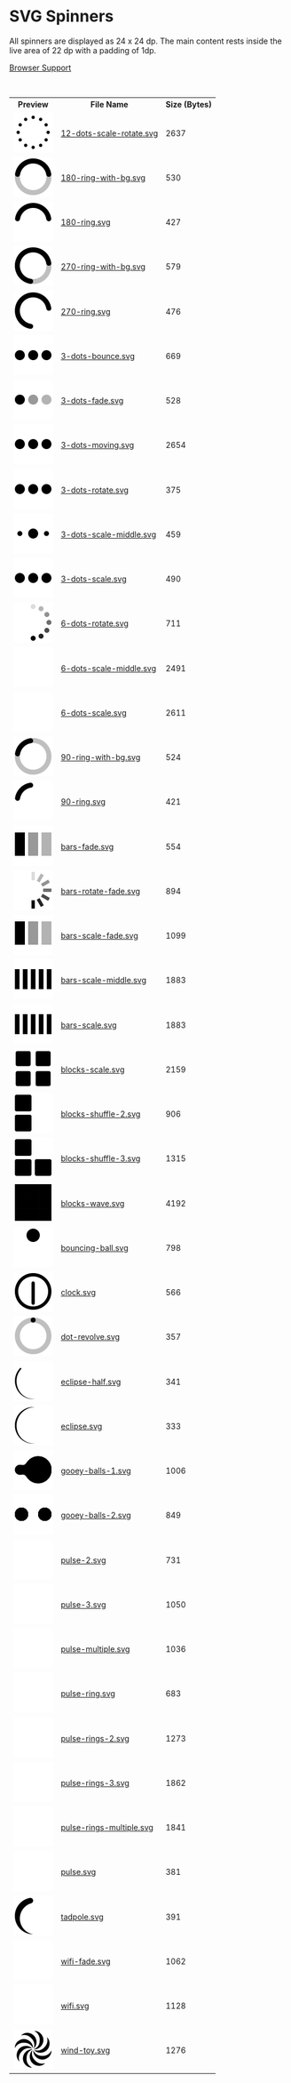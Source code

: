 # SVG Spinners

All spinners are displayed as 24 x 24 dp. The main content rests inside the live area of 22 dp with a padding of 1dp.

[Browser Support](https://caniuse.com/#feat=svg-smil)

<br>

<table><tr><th>Preview</th><th>File Name</th><th>Size (Bytes)</th></tr><tr><td><a href="https://github.com/buithaibinh/svg-spinners/blob/main/svg/12-dots-scale-rotate.svg"><picture><source media="(prefers-color-scheme: dark)" srcset="https://raw.githubusercontent.com/buithaibinh/svg-spinners/main/preview/12-dots-scale-rotate-white-36.svg"><img src="https://raw.githubusercontent.com/buithaibinh/svg-spinners/main/preview/12-dots-scale-rotate-black-36.svg"></picture></a></td><td><a href="https://github.com/buithaibinh/svg-spinners/blob/main/svg/12-dots-scale-rotate.svg">12-dots-scale-rotate.svg</a></td><td>2637</td></tr><tr><td><a href="https://github.com/buithaibinh/svg-spinners/blob/main/svg/180-ring-with-bg.svg"><picture><source media="(prefers-color-scheme: dark)" srcset="https://raw.githubusercontent.com/buithaibinh/svg-spinners/main/preview/180-ring-with-bg-white-36.svg"><img src="https://raw.githubusercontent.com/buithaibinh/svg-spinners/main/preview/180-ring-with-bg-black-36.svg"></picture></a></td><td><a href="https://github.com/buithaibinh/svg-spinners/blob/main/svg/180-ring-with-bg.svg">180-ring-with-bg.svg</a></td><td>530</td></tr><tr><td><a href="https://github.com/buithaibinh/svg-spinners/blob/main/svg/180-ring.svg"><picture><source media="(prefers-color-scheme: dark)" srcset="https://raw.githubusercontent.com/buithaibinh/svg-spinners/main/preview/180-ring-white-36.svg"><img src="https://raw.githubusercontent.com/buithaibinh/svg-spinners/main/preview/180-ring-black-36.svg"></picture></a></td><td><a href="https://github.com/buithaibinh/svg-spinners/blob/main/svg/180-ring.svg">180-ring.svg</a></td><td>427</td></tr><tr><td><a href="https://github.com/buithaibinh/svg-spinners/blob/main/svg/270-ring-with-bg.svg"><picture><source media="(prefers-color-scheme: dark)" srcset="https://raw.githubusercontent.com/buithaibinh/svg-spinners/main/preview/270-ring-with-bg-white-36.svg"><img src="https://raw.githubusercontent.com/buithaibinh/svg-spinners/main/preview/270-ring-with-bg-black-36.svg"></picture></a></td><td><a href="https://github.com/buithaibinh/svg-spinners/blob/main/svg/270-ring-with-bg.svg">270-ring-with-bg.svg</a></td><td>579</td></tr><tr><td><a href="https://github.com/buithaibinh/svg-spinners/blob/main/svg/270-ring.svg"><picture><source media="(prefers-color-scheme: dark)" srcset="https://raw.githubusercontent.com/buithaibinh/svg-spinners/main/preview/270-ring-white-36.svg"><img src="https://raw.githubusercontent.com/buithaibinh/svg-spinners/main/preview/270-ring-black-36.svg"></picture></a></td><td><a href="https://github.com/buithaibinh/svg-spinners/blob/main/svg/270-ring.svg">270-ring.svg</a></td><td>476</td></tr><tr><td><a href="https://github.com/buithaibinh/svg-spinners/blob/main/svg/3-dots-bounce.svg"><picture><source media="(prefers-color-scheme: dark)" srcset="https://raw.githubusercontent.com/buithaibinh/svg-spinners/main/preview/3-dots-bounce-white-36.svg"><img src="https://raw.githubusercontent.com/buithaibinh/svg-spinners/main/preview/3-dots-bounce-black-36.svg"></picture></a></td><td><a href="https://github.com/buithaibinh/svg-spinners/blob/main/svg/3-dots-bounce.svg">3-dots-bounce.svg</a></td><td>669</td></tr><tr><td><a href="https://github.com/buithaibinh/svg-spinners/blob/main/svg/3-dots-fade.svg"><picture><source media="(prefers-color-scheme: dark)" srcset="https://raw.githubusercontent.com/buithaibinh/svg-spinners/main/preview/3-dots-fade-white-36.svg"><img src="https://raw.githubusercontent.com/buithaibinh/svg-spinners/main/preview/3-dots-fade-black-36.svg"></picture></a></td><td><a href="https://github.com/buithaibinh/svg-spinners/blob/main/svg/3-dots-fade.svg">3-dots-fade.svg</a></td><td>528</td></tr><tr><td><a href="https://github.com/buithaibinh/svg-spinners/blob/main/svg/3-dots-moving.svg"><picture><source media="(prefers-color-scheme: dark)" srcset="https://raw.githubusercontent.com/buithaibinh/svg-spinners/main/preview/3-dots-moving-white-36.svg"><img src="https://raw.githubusercontent.com/buithaibinh/svg-spinners/main/preview/3-dots-moving-black-36.svg"></picture></a></td><td><a href="https://github.com/buithaibinh/svg-spinners/blob/main/svg/3-dots-moving.svg">3-dots-moving.svg</a></td><td>2654</td></tr><tr><td><a href="https://github.com/buithaibinh/svg-spinners/blob/main/svg/3-dots-rotate.svg"><picture><source media="(prefers-color-scheme: dark)" srcset="https://raw.githubusercontent.com/buithaibinh/svg-spinners/main/preview/3-dots-rotate-white-36.svg"><img src="https://raw.githubusercontent.com/buithaibinh/svg-spinners/main/preview/3-dots-rotate-black-36.svg"></picture></a></td><td><a href="https://github.com/buithaibinh/svg-spinners/blob/main/svg/3-dots-rotate.svg">3-dots-rotate.svg</a></td><td>375</td></tr><tr><td><a href="https://github.com/buithaibinh/svg-spinners/blob/main/svg/3-dots-scale-middle.svg"><picture><source media="(prefers-color-scheme: dark)" srcset="https://raw.githubusercontent.com/buithaibinh/svg-spinners/main/preview/3-dots-scale-middle-white-36.svg"><img src="https://raw.githubusercontent.com/buithaibinh/svg-spinners/main/preview/3-dots-scale-middle-black-36.svg"></picture></a></td><td><a href="https://github.com/buithaibinh/svg-spinners/blob/main/svg/3-dots-scale-middle.svg">3-dots-scale-middle.svg</a></td><td>459</td></tr><tr><td><a href="https://github.com/buithaibinh/svg-spinners/blob/main/svg/3-dots-scale.svg"><picture><source media="(prefers-color-scheme: dark)" srcset="https://raw.githubusercontent.com/buithaibinh/svg-spinners/main/preview/3-dots-scale-white-36.svg"><img src="https://raw.githubusercontent.com/buithaibinh/svg-spinners/main/preview/3-dots-scale-black-36.svg"></picture></a></td><td><a href="https://github.com/buithaibinh/svg-spinners/blob/main/svg/3-dots-scale.svg">3-dots-scale.svg</a></td><td>490</td></tr><tr><td><a href="https://github.com/buithaibinh/svg-spinners/blob/main/svg/6-dots-rotate.svg"><picture><source media="(prefers-color-scheme: dark)" srcset="https://raw.githubusercontent.com/buithaibinh/svg-spinners/main/preview/6-dots-rotate-white-36.svg"><img src="https://raw.githubusercontent.com/buithaibinh/svg-spinners/main/preview/6-dots-rotate-black-36.svg"></picture></a></td><td><a href="https://github.com/buithaibinh/svg-spinners/blob/main/svg/6-dots-rotate.svg">6-dots-rotate.svg</a></td><td>711</td></tr><tr><td><a href="https://github.com/buithaibinh/svg-spinners/blob/main/svg/6-dots-scale-middle.svg"><picture><source media="(prefers-color-scheme: dark)" srcset="https://raw.githubusercontent.com/buithaibinh/svg-spinners/main/preview/6-dots-scale-middle-white-36.svg"><img src="https://raw.githubusercontent.com/buithaibinh/svg-spinners/main/preview/6-dots-scale-middle-black-36.svg"></picture></a></td><td><a href="https://github.com/buithaibinh/svg-spinners/blob/main/svg/6-dots-scale-middle.svg">6-dots-scale-middle.svg</a></td><td>2491</td></tr><tr><td><a href="https://github.com/buithaibinh/svg-spinners/blob/main/svg/6-dots-scale.svg"><picture><source media="(prefers-color-scheme: dark)" srcset="https://raw.githubusercontent.com/buithaibinh/svg-spinners/main/preview/6-dots-scale-white-36.svg"><img src="https://raw.githubusercontent.com/buithaibinh/svg-spinners/main/preview/6-dots-scale-black-36.svg"></picture></a></td><td><a href="https://github.com/buithaibinh/svg-spinners/blob/main/svg/6-dots-scale.svg">6-dots-scale.svg</a></td><td>2611</td></tr><tr><td><a href="https://github.com/buithaibinh/svg-spinners/blob/main/svg/90-ring-with-bg.svg"><picture><source media="(prefers-color-scheme: dark)" srcset="https://raw.githubusercontent.com/buithaibinh/svg-spinners/main/preview/90-ring-with-bg-white-36.svg"><img src="https://raw.githubusercontent.com/buithaibinh/svg-spinners/main/preview/90-ring-with-bg-black-36.svg"></picture></a></td><td><a href="https://github.com/buithaibinh/svg-spinners/blob/main/svg/90-ring-with-bg.svg">90-ring-with-bg.svg</a></td><td>524</td></tr><tr><td><a href="https://github.com/buithaibinh/svg-spinners/blob/main/svg/90-ring.svg"><picture><source media="(prefers-color-scheme: dark)" srcset="https://raw.githubusercontent.com/buithaibinh/svg-spinners/main/preview/90-ring-white-36.svg"><img src="https://raw.githubusercontent.com/buithaibinh/svg-spinners/main/preview/90-ring-black-36.svg"></picture></a></td><td><a href="https://github.com/buithaibinh/svg-spinners/blob/main/svg/90-ring.svg">90-ring.svg</a></td><td>421</td></tr><tr><td><a href="https://github.com/buithaibinh/svg-spinners/blob/main/svg/bars-fade.svg"><picture><source media="(prefers-color-scheme: dark)" srcset="https://raw.githubusercontent.com/buithaibinh/svg-spinners/main/preview/bars-fade-white-36.svg"><img src="https://raw.githubusercontent.com/buithaibinh/svg-spinners/main/preview/bars-fade-black-36.svg"></picture></a></td><td><a href="https://github.com/buithaibinh/svg-spinners/blob/main/svg/bars-fade.svg">bars-fade.svg</a></td><td>554</td></tr><tr><td><a href="https://github.com/buithaibinh/svg-spinners/blob/main/svg/bars-rotate-fade.svg"><picture><source media="(prefers-color-scheme: dark)" srcset="https://raw.githubusercontent.com/buithaibinh/svg-spinners/main/preview/bars-rotate-fade-white-36.svg"><img src="https://raw.githubusercontent.com/buithaibinh/svg-spinners/main/preview/bars-rotate-fade-black-36.svg"></picture></a></td><td><a href="https://github.com/buithaibinh/svg-spinners/blob/main/svg/bars-rotate-fade.svg">bars-rotate-fade.svg</a></td><td>894</td></tr><tr><td><a href="https://github.com/buithaibinh/svg-spinners/blob/main/svg/bars-scale-fade.svg"><picture><source media="(prefers-color-scheme: dark)" srcset="https://raw.githubusercontent.com/buithaibinh/svg-spinners/main/preview/bars-scale-fade-white-36.svg"><img src="https://raw.githubusercontent.com/buithaibinh/svg-spinners/main/preview/bars-scale-fade-black-36.svg"></picture></a></td><td><a href="https://github.com/buithaibinh/svg-spinners/blob/main/svg/bars-scale-fade.svg">bars-scale-fade.svg</a></td><td>1099</td></tr><tr><td><a href="https://github.com/buithaibinh/svg-spinners/blob/main/svg/bars-scale-middle.svg"><picture><source media="(prefers-color-scheme: dark)" srcset="https://raw.githubusercontent.com/buithaibinh/svg-spinners/main/preview/bars-scale-middle-white-36.svg"><img src="https://raw.githubusercontent.com/buithaibinh/svg-spinners/main/preview/bars-scale-middle-black-36.svg"></picture></a></td><td><a href="https://github.com/buithaibinh/svg-spinners/blob/main/svg/bars-scale-middle.svg">bars-scale-middle.svg</a></td><td>1883</td></tr><tr><td><a href="https://github.com/buithaibinh/svg-spinners/blob/main/svg/bars-scale.svg"><picture><source media="(prefers-color-scheme: dark)" srcset="https://raw.githubusercontent.com/buithaibinh/svg-spinners/main/preview/bars-scale-white-36.svg"><img src="https://raw.githubusercontent.com/buithaibinh/svg-spinners/main/preview/bars-scale-black-36.svg"></picture></a></td><td><a href="https://github.com/buithaibinh/svg-spinners/blob/main/svg/bars-scale.svg">bars-scale.svg</a></td><td>1883</td></tr><tr><td><a href="https://github.com/buithaibinh/svg-spinners/blob/main/svg/blocks-scale.svg"><picture><source media="(prefers-color-scheme: dark)" srcset="https://raw.githubusercontent.com/buithaibinh/svg-spinners/main/preview/blocks-scale-white-36.svg"><img src="https://raw.githubusercontent.com/buithaibinh/svg-spinners/main/preview/blocks-scale-black-36.svg"></picture></a></td><td><a href="https://github.com/buithaibinh/svg-spinners/blob/main/svg/blocks-scale.svg">blocks-scale.svg</a></td><td>2159</td></tr><tr><td><a href="https://github.com/buithaibinh/svg-spinners/blob/main/svg/blocks-shuffle-2.svg"><picture><source media="(prefers-color-scheme: dark)" srcset="https://raw.githubusercontent.com/buithaibinh/svg-spinners/main/preview/blocks-shuffle-2-white-36.svg"><img src="https://raw.githubusercontent.com/buithaibinh/svg-spinners/main/preview/blocks-shuffle-2-black-36.svg"></picture></a></td><td><a href="https://github.com/buithaibinh/svg-spinners/blob/main/svg/blocks-shuffle-2.svg">blocks-shuffle-2.svg</a></td><td>906</td></tr><tr><td><a href="https://github.com/buithaibinh/svg-spinners/blob/main/svg/blocks-shuffle-3.svg"><picture><source media="(prefers-color-scheme: dark)" srcset="https://raw.githubusercontent.com/buithaibinh/svg-spinners/main/preview/blocks-shuffle-3-white-36.svg"><img src="https://raw.githubusercontent.com/buithaibinh/svg-spinners/main/preview/blocks-shuffle-3-black-36.svg"></picture></a></td><td><a href="https://github.com/buithaibinh/svg-spinners/blob/main/svg/blocks-shuffle-3.svg">blocks-shuffle-3.svg</a></td><td>1315</td></tr><tr><td><a href="https://github.com/buithaibinh/svg-spinners/blob/main/svg/blocks-wave.svg"><picture><source media="(prefers-color-scheme: dark)" srcset="https://raw.githubusercontent.com/buithaibinh/svg-spinners/main/preview/blocks-wave-white-36.svg"><img src="https://raw.githubusercontent.com/buithaibinh/svg-spinners/main/preview/blocks-wave-black-36.svg"></picture></a></td><td><a href="https://github.com/buithaibinh/svg-spinners/blob/main/svg/blocks-wave.svg">blocks-wave.svg</a></td><td>4192</td></tr><tr><td><a href="https://github.com/buithaibinh/svg-spinners/blob/main/svg/bouncing-ball.svg"><picture><source media="(prefers-color-scheme: dark)" srcset="https://raw.githubusercontent.com/buithaibinh/svg-spinners/main/preview/bouncing-ball-white-36.svg"><img src="https://raw.githubusercontent.com/buithaibinh/svg-spinners/main/preview/bouncing-ball-black-36.svg"></picture></a></td><td><a href="https://github.com/buithaibinh/svg-spinners/blob/main/svg/bouncing-ball.svg">bouncing-ball.svg</a></td><td>798</td></tr><tr><td><a href="https://github.com/buithaibinh/svg-spinners/blob/main/svg/clock.svg"><picture><source media="(prefers-color-scheme: dark)" srcset="https://raw.githubusercontent.com/buithaibinh/svg-spinners/main/preview/clock-white-36.svg"><img src="https://raw.githubusercontent.com/buithaibinh/svg-spinners/main/preview/clock-black-36.svg"></picture></a></td><td><a href="https://github.com/buithaibinh/svg-spinners/blob/main/svg/clock.svg">clock.svg</a></td><td>566</td></tr><tr><td><a href="https://github.com/buithaibinh/svg-spinners/blob/main/svg/dot-revolve.svg"><picture><source media="(prefers-color-scheme: dark)" srcset="https://raw.githubusercontent.com/buithaibinh/svg-spinners/main/preview/dot-revolve-white-36.svg"><img src="https://raw.githubusercontent.com/buithaibinh/svg-spinners/main/preview/dot-revolve-black-36.svg"></picture></a></td><td><a href="https://github.com/buithaibinh/svg-spinners/blob/main/svg/dot-revolve.svg">dot-revolve.svg</a></td><td>357</td></tr><tr><td><a href="https://github.com/buithaibinh/svg-spinners/blob/main/svg/eclipse-half.svg"><picture><source media="(prefers-color-scheme: dark)" srcset="https://raw.githubusercontent.com/buithaibinh/svg-spinners/main/preview/eclipse-half-white-36.svg"><img src="https://raw.githubusercontent.com/buithaibinh/svg-spinners/main/preview/eclipse-half-black-36.svg"></picture></a></td><td><a href="https://github.com/buithaibinh/svg-spinners/blob/main/svg/eclipse-half.svg">eclipse-half.svg</a></td><td>341</td></tr><tr><td><a href="https://github.com/buithaibinh/svg-spinners/blob/main/svg/eclipse.svg"><picture><source media="(prefers-color-scheme: dark)" srcset="https://raw.githubusercontent.com/buithaibinh/svg-spinners/main/preview/eclipse-white-36.svg"><img src="https://raw.githubusercontent.com/buithaibinh/svg-spinners/main/preview/eclipse-black-36.svg"></picture></a></td><td><a href="https://github.com/buithaibinh/svg-spinners/blob/main/svg/eclipse.svg">eclipse.svg</a></td><td>333</td></tr><tr><td><a href="https://github.com/buithaibinh/svg-spinners/blob/main/svg/gooey-balls-1.svg"><picture><source media="(prefers-color-scheme: dark)" srcset="https://raw.githubusercontent.com/buithaibinh/svg-spinners/main/preview/gooey-balls-1-white-36.svg"><img src="https://raw.githubusercontent.com/buithaibinh/svg-spinners/main/preview/gooey-balls-1-black-36.svg"></picture></a></td><td><a href="https://github.com/buithaibinh/svg-spinners/blob/main/svg/gooey-balls-1.svg">gooey-balls-1.svg</a></td><td>1006</td></tr><tr><td><a href="https://github.com/buithaibinh/svg-spinners/blob/main/svg/gooey-balls-2.svg"><picture><source media="(prefers-color-scheme: dark)" srcset="https://raw.githubusercontent.com/buithaibinh/svg-spinners/main/preview/gooey-balls-2-white-36.svg"><img src="https://raw.githubusercontent.com/buithaibinh/svg-spinners/main/preview/gooey-balls-2-black-36.svg"></picture></a></td><td><a href="https://github.com/buithaibinh/svg-spinners/blob/main/svg/gooey-balls-2.svg">gooey-balls-2.svg</a></td><td>849</td></tr><tr><td><a href="https://github.com/buithaibinh/svg-spinners/blob/main/svg/pulse-2.svg"><picture><source media="(prefers-color-scheme: dark)" srcset="https://raw.githubusercontent.com/buithaibinh/svg-spinners/main/preview/pulse-2-white-36.svg"><img src="https://raw.githubusercontent.com/buithaibinh/svg-spinners/main/preview/pulse-2-black-36.svg"></picture></a></td><td><a href="https://github.com/buithaibinh/svg-spinners/blob/main/svg/pulse-2.svg">pulse-2.svg</a></td><td>731</td></tr><tr><td><a href="https://github.com/buithaibinh/svg-spinners/blob/main/svg/pulse-3.svg"><picture><source media="(prefers-color-scheme: dark)" srcset="https://raw.githubusercontent.com/buithaibinh/svg-spinners/main/preview/pulse-3-white-36.svg"><img src="https://raw.githubusercontent.com/buithaibinh/svg-spinners/main/preview/pulse-3-black-36.svg"></picture></a></td><td><a href="https://github.com/buithaibinh/svg-spinners/blob/main/svg/pulse-3.svg">pulse-3.svg</a></td><td>1050</td></tr><tr><td><a href="https://github.com/buithaibinh/svg-spinners/blob/main/svg/pulse-multiple.svg"><picture><source media="(prefers-color-scheme: dark)" srcset="https://raw.githubusercontent.com/buithaibinh/svg-spinners/main/preview/pulse-multiple-white-36.svg"><img src="https://raw.githubusercontent.com/buithaibinh/svg-spinners/main/preview/pulse-multiple-black-36.svg"></picture></a></td><td><a href="https://github.com/buithaibinh/svg-spinners/blob/main/svg/pulse-multiple.svg">pulse-multiple.svg</a></td><td>1036</td></tr><tr><td><a href="https://github.com/buithaibinh/svg-spinners/blob/main/svg/pulse-ring.svg"><picture><source media="(prefers-color-scheme: dark)" srcset="https://raw.githubusercontent.com/buithaibinh/svg-spinners/main/preview/pulse-ring-white-36.svg"><img src="https://raw.githubusercontent.com/buithaibinh/svg-spinners/main/preview/pulse-ring-black-36.svg"></picture></a></td><td><a href="https://github.com/buithaibinh/svg-spinners/blob/main/svg/pulse-ring.svg">pulse-ring.svg</a></td><td>683</td></tr><tr><td><a href="https://github.com/buithaibinh/svg-spinners/blob/main/svg/pulse-rings-2.svg"><picture><source media="(prefers-color-scheme: dark)" srcset="https://raw.githubusercontent.com/buithaibinh/svg-spinners/main/preview/pulse-rings-2-white-36.svg"><img src="https://raw.githubusercontent.com/buithaibinh/svg-spinners/main/preview/pulse-rings-2-black-36.svg"></picture></a></td><td><a href="https://github.com/buithaibinh/svg-spinners/blob/main/svg/pulse-rings-2.svg">pulse-rings-2.svg</a></td><td>1273</td></tr><tr><td><a href="https://github.com/buithaibinh/svg-spinners/blob/main/svg/pulse-rings-3.svg"><picture><source media="(prefers-color-scheme: dark)" srcset="https://raw.githubusercontent.com/buithaibinh/svg-spinners/main/preview/pulse-rings-3-white-36.svg"><img src="https://raw.githubusercontent.com/buithaibinh/svg-spinners/main/preview/pulse-rings-3-black-36.svg"></picture></a></td><td><a href="https://github.com/buithaibinh/svg-spinners/blob/main/svg/pulse-rings-3.svg">pulse-rings-3.svg</a></td><td>1862</td></tr><tr><td><a href="https://github.com/buithaibinh/svg-spinners/blob/main/svg/pulse-rings-multiple.svg"><picture><source media="(prefers-color-scheme: dark)" srcset="https://raw.githubusercontent.com/buithaibinh/svg-spinners/main/preview/pulse-rings-multiple-white-36.svg"><img src="https://raw.githubusercontent.com/buithaibinh/svg-spinners/main/preview/pulse-rings-multiple-black-36.svg"></picture></a></td><td><a href="https://github.com/buithaibinh/svg-spinners/blob/main/svg/pulse-rings-multiple.svg">pulse-rings-multiple.svg</a></td><td>1841</td></tr><tr><td><a href="https://github.com/buithaibinh/svg-spinners/blob/main/svg/pulse.svg"><picture><source media="(prefers-color-scheme: dark)" srcset="https://raw.githubusercontent.com/buithaibinh/svg-spinners/main/preview/pulse-white-36.svg"><img src="https://raw.githubusercontent.com/buithaibinh/svg-spinners/main/preview/pulse-black-36.svg"></picture></a></td><td><a href="https://github.com/buithaibinh/svg-spinners/blob/main/svg/pulse.svg">pulse.svg</a></td><td>381</td></tr><tr><td><a href="https://github.com/buithaibinh/svg-spinners/blob/main/svg/tadpole.svg"><picture><source media="(prefers-color-scheme: dark)" srcset="https://raw.githubusercontent.com/buithaibinh/svg-spinners/main/preview/tadpole-white-36.svg"><img src="https://raw.githubusercontent.com/buithaibinh/svg-spinners/main/preview/tadpole-black-36.svg"></picture></a></td><td><a href="https://github.com/buithaibinh/svg-spinners/blob/main/svg/tadpole.svg">tadpole.svg</a></td><td>391</td></tr><tr><td><a href="https://github.com/buithaibinh/svg-spinners/blob/main/svg/wifi-fade.svg"><picture><source media="(prefers-color-scheme: dark)" srcset="https://raw.githubusercontent.com/buithaibinh/svg-spinners/main/preview/wifi-fade-white-36.svg"><img src="https://raw.githubusercontent.com/buithaibinh/svg-spinners/main/preview/wifi-fade-black-36.svg"></picture></a></td><td><a href="https://github.com/buithaibinh/svg-spinners/blob/main/svg/wifi-fade.svg">wifi-fade.svg</a></td><td>1062</td></tr><tr><td><a href="https://github.com/buithaibinh/svg-spinners/blob/main/svg/wifi.svg"><picture><source media="(prefers-color-scheme: dark)" srcset="https://raw.githubusercontent.com/buithaibinh/svg-spinners/main/preview/wifi-white-36.svg"><img src="https://raw.githubusercontent.com/buithaibinh/svg-spinners/main/preview/wifi-black-36.svg"></picture></a></td><td><a href="https://github.com/buithaibinh/svg-spinners/blob/main/svg/wifi.svg">wifi.svg</a></td><td>1128</td></tr><tr><td><a href="https://github.com/buithaibinh/svg-spinners/blob/main/svg/wind-toy.svg"><picture><source media="(prefers-color-scheme: dark)" srcset="https://raw.githubusercontent.com/buithaibinh/svg-spinners/main/preview/wind-toy-white-36.svg"><img src="https://raw.githubusercontent.com/buithaibinh/svg-spinners/main/preview/wind-toy-black-36.svg"></picture></a></td><td><a href="https://github.com/buithaibinh/svg-spinners/blob/main/svg/wind-toy.svg">wind-toy.svg</a></td><td>1276</td></tr></table>
